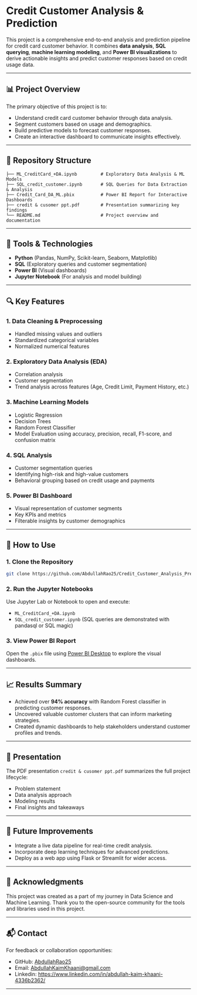 # Credit Customer Analysis & Prediction

This project is a comprehensive end-to-end analysis and prediction pipeline for credit card customer behavior. It combines **data analysis**, **SQL querying**, **machine learning modeling**, and **Power BI visualizations** to derive actionable insights and predict customer responses based on credit usage data.

---

## 📊 Project Overview

The primary objective of this project is to:
- Understand credit card customer behavior through data analysis.
- Segment customers based on usage and demographics.
- Build predictive models to forecast customer responses.
- Create an interactive dashboard to communicate insights effectively.

---

## 📁 Repository Structure

```
├── ML_CreditCard_+DA.ipynb         # Exploratory Data Analysis & ML Models
├── SQL_credit_customer.ipynb       # SQL Queries for Data Extraction & Analysis
├── Credit_Card_DA_ML.pbix          # Power BI Report for Interactive Dashboards
├── credit & cusomer ppt.pdf        # Presentation summarizing key findings
└── README.md                       # Project overview and documentation
```

---

## 🔧 Tools & Technologies

- **Python** (Pandas, NumPy, Scikit-learn, Seaborn, Matplotlib)
- **SQL** (Exploratory queries and customer segmentation)
- **Power BI** (Visual dashboards)
- **Jupyter Notebook** (For analysis and model building)

---

## 🔍 Key Features

### 1. Data Cleaning & Preprocessing
- Handled missing values and outliers
- Standardized categorical variables
- Normalized numerical features

### 2. Exploratory Data Analysis (EDA)
- Correlation analysis
- Customer segmentation
- Trend analysis across features (Age, Credit Limit, Payment History, etc.)

### 3. Machine Learning Models
- Logistic Regression
- Decision Trees
- Random Forest Classifier
- Model Evaluation using accuracy, precision, recall, F1-score, and confusion matrix

### 4. SQL Analysis
- Customer segmentation queries
- Identifying high-risk and high-value customers
- Behavioral grouping based on credit usage and payments

### 5. Power BI Dashboard
- Visual representation of customer segments
- Key KPIs and metrics
- Filterable insights by customer demographics

---

## 📌 How to Use

### 1. Clone the Repository
```bash
git clone https://github.com/AbdullahRao25/Credit_Customer_Analysis_Prediciton.git
```

### 2. Run the Jupyter Notebooks
Use Jupyter Lab or Notebook to open and execute:
- `ML_CreditCard_+DA.ipynb`
- `SQL_credit_customer.ipynb` (SQL queries are demonstrated with pandasql or SQL magic)

### 3. View Power BI Report
Open the `.pbix` file using [Power BI Desktop](https://powerbi.microsoft.com/desktop/) to explore the visual dashboards.

---

## 📈 Results Summary

- Achieved over **94% accuracy** with Random Forest classifier in predicting customer responses.
- Uncovered valuable customer clusters that can inform marketing strategies.
- Created dynamic dashboards to help stakeholders understand customer profiles and trends.

---

## 📄 Presentation

The PDF presentation `credit & cusomer ppt.pdf` summarizes the full project lifecycle:
- Problem statement
- Data analysis approach
- Modeling results
- Final insights and takeaways

---

## 🚀 Future Improvements

- Integrate a live data pipeline for real-time credit analysis.
- Incorporate deep learning techniques for advanced predictions.
- Deploy as a web app using Flask or Streamlit for wider access.

---

## 🙌 Acknowledgments

This project was created as a part of my journey in Data Science and Machine Learning. Thank you to the open-source community for the tools and libraries used in this project.

---

## 📬 Contact

For feedback or collaboration opportunities:

- GitHub: [AbdullahRao25](https://github.com/AbdullahRao25)
- Email: AbdullahKaimKhaani@gmail.com
- Linkedin: https://www.linkedin.com/in/abdullah-kaim-khaani-4336b2362/

---

